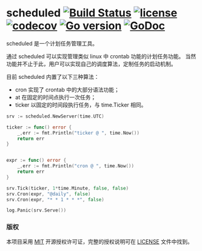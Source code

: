 scheduled
[![Build Status](https://travis-ci.org/issue9/scheduled.svg?branch=master)](https://travis-ci.org/issue9/scheduled)
[![license](https://img.shields.io/badge/license-MIT-brightgreen.svg?style=flat)](https://opensource.org/licenses/MIT)
[![codecov](https://codecov.io/gh/issue9/scheduled/branch/master/graph/badge.svg)](https://codecov.io/gh/issue9/scheduled)
[![Go version](https://img.shields.io/badge/Go-1.5-brightgreen.svg?style=flat)](https://golang.org)
[![GoDoc](https://godoc.org/github.com/issue9/scheduled?status.svg)](https://godoc.org/github.com/issue9/scheduled)
======

scheduled 是一个计划任务管理工具。

通过 scheduled 可以实现管理类似 linux 中 crontab 功能的计划任务功能。
当然功能并不止于此，用户可以实现自己的调度算法，定制任务的启动机制。

目前 scheduled 内置了以下三种算法：
- cron 实现了 crontab 中的大部分语法功能；
- at 在固定的时间点执行一次任务；
- ticker 以固定的时间段执行任务，与 time.Ticker 相同。

```go
srv := scheduled.NewServer(time.UTC)

ticker := func() error {
    _,err := fmt.Println("ticker @ ", time.Now())
    return err
}


expr := func() error {
    _,err := fmt.Println("cron @ ", time.Now())
    return err
}

srv.Tick(ticker, 1*time.Minute, false, false)
srv.Cron(expr, "@daily", false)
srv.Cron(expr, "* * 1 * * *", false)

log.Panic(srv.Serve())
```


### 版权

本项目采用 [MIT](https://opensource.org/licenses/MIT) 开源授权许可证，完整的授权说明可在 [LICENSE](LICENSE) 文件中找到。

